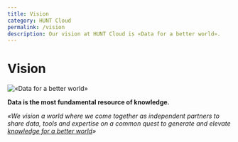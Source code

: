 ```yaml
---
title: Vision
category: HUNT Cloud
permalink: /vision
description: Our vision at HUNT Cloud is «Data for a better world».
---
```


# Vision

![«Data for a better world»](./images/data_for_a_better_world_1200.png)

**Data is the most fundamental resource of knowledge.**

*«We vision a world where we come together as independent partners to share data, tools and expertise on a common quest to generate and elevate [knowledge for a better world](https://www.ntnu.edu/vision-values-social-mission-key-challenges-and-main-objectives)»*


